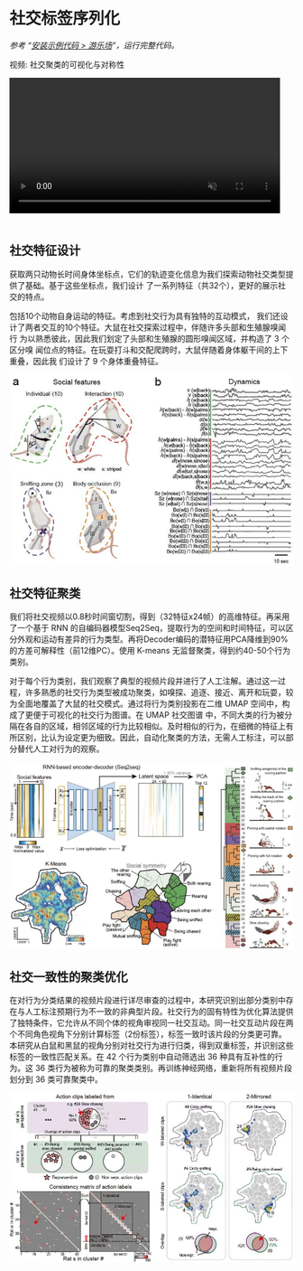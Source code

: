 # 社交标签序列化
*参考 “[安装示例代码 > 游乐场](../../安装示例流程代码/pipeline_playground_installation/)”，运行完整代码。*


<div class="video-item">
    <p class="video-legend">视频: 社交聚类的可视化与对称性</p>
    <video controls muted playsinline style="width: 480px;" data-src="../../../assets/hls_videos/VideoS5_social_modules_24090117/playlist.m3u8"></video>
</div>

<br>


## 社交特征设计
获取两只动物长时间身体坐标点，它们的轨迹变化信息为我们探索动物社交类型提供了基础。基于这些坐标点，我们设计
了一系列特征（共32个），更好的展示社交的特点。

包括10个动物自身运动的特征。考虑到社交行为具有独特的互动模式，
我们还设计了两者交互的10个特征。大鼠在社交探索过程中，伴随许多头部和生殖腺嗅闻行
为以熟悉彼此，因此我们划定了头部和生殖腺的圆形嗅闻区域，并构造了 3 个区分嗅
闻位点的特征。在玩耍打斗和交配爬跨时，大鼠伴随着身体躯干间的上下重叠，因此我
们设计了 9 个身体重叠特征。

![feature_design](../../assets/images/social_feature_design.jpg)

## 社交特征聚类
我们将社交视频以0.8秒时间窗切割，得到（32特征x24帧）的高维特征。再采用了一个基于 RNN 的自编码器模型Seq2Seq，提取行为的空间和时间特征，可以区分外观和运动有差异的行为类型。再将Decoder编码的潜特征用PCA降维到90%的方差可解释性（前12维PC）。使用 K-means 无监督聚类，得到约40-50个行为类别。

对于每个行为类别，我们观察了典型的视频片段并进行了人工注解。通过这一过程，许多熟悉的社交行为类型被成功聚类，如嗅探、追逐、接近、离开和玩耍，较为全面地覆盖了大鼠的社交模式。通过将行为类别投影在二维 UMAP 空间中，构成了更便于可视化的社交行为图谱。在 UMAP 社交图谱
中，不同大类的行为被分隔在各自的区域，相邻区域的行为比较相似。及时相似的行为，在细微的特征上有所区别，比认为设定更为细致。因此，自动化聚类的方法，无需人工标注，可以部分替代人工对行为的观察。

![behavior_cluster](../../assets/images/kmeans_cluster.jpg)

## 社交一致性的聚类优化
在对行为分类结果的视频片段进行详尽审查的过程中，本研究识别出部分类别中存在与人工标注预期行为不一致的非典型片段。社交行为的固有特性为优化算法提供了独特条件，它允许从不同个体的视角审视同一社交互动。同一社交互动片段在两个不同角色视角下分别计算标签（2份标签），标签一致时该片段的分类更可靠。本研究从白鼠和黑鼠的视角分别对社交行为进行归类，得到双重标签，并识别这些标签的一致性匹配关系。在 42 个行为类别中自动筛选出 36 种具有互补性的行为。这 36 类行为被称为可靠的聚类类别。再训练神经网络，重新将所有视频片段划分到 36 类可靠聚类中。

![cluster_mirror](../../assets/images/cluster_mirror.jpg)

<script src="https://cdnjs.cloudflare.com/ajax/libs/hls.js/1.5.8-0.canary.10141/hls.light.min.js"></script>
<script src="../../assets/js/hls.js"></script>
<script src="../../assets/js/video-player.js"></script>
